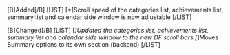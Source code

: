 [B]Added[/B]
[LIST]
[*]Scroll speed of the categories list, achievements list, summary list and calendar side window is now adjustable
[/LIST]

[B]Changed[/B]
[LIST]
[*]Updated the categories list, achievements list, summary list and calendar side window to the new DF scroll bars
[*]Moves Summary options to its own section (backend)
[/LIST]
